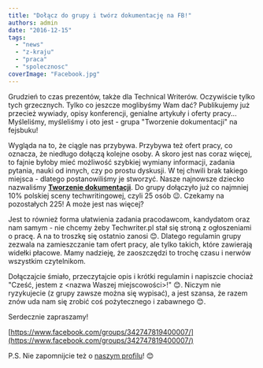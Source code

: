 ```yaml
---
title: "Dołącz do grupy i twórz dokumentację na FB!"
authors: admin
date: "2016-12-15"
tags:
  - "news"
  - "z-kraju"
  - "praca"
  - "spolecznosc"
coverImage: "Facebook.jpg"
---
```


Grudzień to czas prezentów, także dla Technical Writerów. Oczywiście tylko tych
grzecznych. Tylko co jeszcze moglibyśmy Wam dać? Publikujemy już przecież
wywiady, opisy konferencji, genialne artykuły i oferty pracy... Myśleliśmy,
myśleliśmy i oto jest - grupa "Tworzenie dokumentacji" na fejsbuku!

Wygląda na to, że ciągle nas przybywa. Przybywa też ofert pracy, co oznacza, że
niedługo dołączą kolejne osoby. A skoro jest nas coraz więcej, to fajnie byłoby
mieć możliwość szybkiej wymiany informacji, zadania pytania, nauki od innych,
czy po prostu dyskusji. W tej chwili brak takiego miejsca - dlatego
postanowiliśmy je stworzyć. Nasze najnowsze dziecko nazwaliśmy
[**Tworzenie dokumentacji**](https://www.facebook.com/groups/342747819400007/).
Do grupy dołączyło już co najmniej 10% polskiej sceny techwritingowej, czyli 25
osób 😉. Czekamy na pozostałych 225! A może jest nas więcej?

Jest to również forma ułatwienia zadania pracodawcom, kandydatom oraz nam
samym - nie chcemy żeby Techwriter.pl stał się stroną z ogłoszeniami o pracę. A
na to troszkę się ostatnio zanosi 😊. Dlatego regulamin grupy zezwala na
zamieszczanie tam ofert pracy, ale tylko takich, które zawierają widełki
płacowe. Mamy nadzieję, że zaoszczędzi to trochę czasu i nerwów wszystkim
czytelnikom.

Dołączajcie śmiało, przeczytajcie opis i krótki regulamin i napiszcie chociaż
"Cześć, jestem z <nazwa Waszej miejscowości>!" 😊. Niczym nie ryzykujecie (z
grupy zawsze można się wypisać), a jest szansa, że razem znów uda nam się zrobić
coś pożytecznego i zabawnego 😊.

Serdecznie zapraszamy!

[https://www.facebook.com/groups/342747819400007/](https://www.facebook.com/groups/342747819400007/)

P.S. Nie zapomnijcie też o
[naszym profilu](https://www.facebook.com/TechWriterPl/)! 😊

